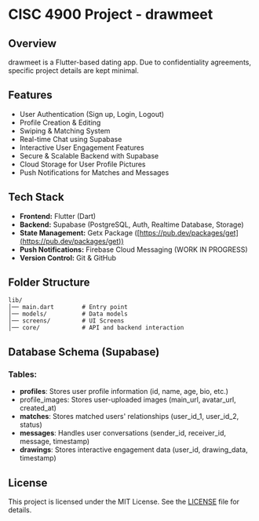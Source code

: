 # CISC 4900 Project - drawmeet

## Overview

drawmeet is a Flutter-based dating app. Due to confidentiality agreements, specific project details are kept minimal.

## Features

- User Authentication (Sign up, Login, Logout)
- Profile Creation & Editing
- Swiping & Matching System
- Real-time Chat using Supabase
- Interactive User Engagement Features
- Secure & Scalable Backend with Supabase
- Cloud Storage for User Profile Pictures
- Push Notifications for Matches and Messages

## Tech Stack

- **Frontend:** Flutter (Dart)
- **Backend:** Supabase (PostgreSQL, Auth, Realtime Database, Storage)
- **State Management:** Getx Package ([https://pub.dev/packages/get](https://pub.dev/packages/get))
- **Push Notifications:** Firebase Cloud Messaging (WORK IN PROGRESS)
- **Version Control:** Git & GitHub

## Folder Structure

```
lib/
│── main.dart        # Entry point
│── models/          # Data models
│── screens/         # UI Screens
│── core/            # API and backend interaction
```

## Database Schema (Supabase)

### Tables:

- **profiles**: Stores user profile information (id, name, age, bio, etc.)
- profile\_images: Stores user-uploaded images (main\_url, avatar\_url, created\_at)
- **matches**: Stores matched users' relationships (user\_id\_1, user\_id\_2, status)
- **messages**: Handles user conversations (sender\_id, receiver\_id, message, timestamp)
- **drawings**: Stores interactive engagement data (user\_id, drawing\_data, timestamp)

## License

This project is licensed under the MIT License. See the [LICENSE](LICENSE) file for details.

